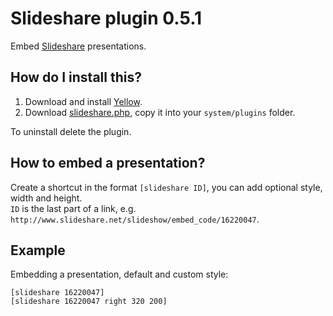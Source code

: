 Slideshare plugin 0.5.1
=======================
Embed [Slideshare](http://www.slideshare.net/) presentations.

How do I install this?
----------------------
1. Download and install [Yellow](https://github.com/datenstrom/yellow/).  
2. Download [slideshare.php](slideshare.php?raw=true), copy it into your `system/plugins` folder.  

To uninstall delete the plugin.

How to embed a presentation?
----------------------------
Create a shortcut in the format `[slideshare ID]`, you can add optional style, width and height.    
`ID` is the last part of a link, e.g. `http://www.slideshare.net/slideshow/embed_code/16220047`.

Example
-------
Embedding a presentation, default and custom style:

    [slideshare 16220047]
    [slideshare 16220047 right 320 200]